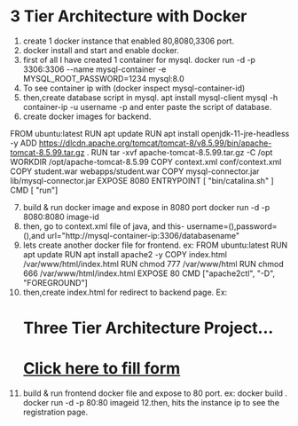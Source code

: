 # 3 Tier Architecture with Docker

1. create 1 docker instance that enabled 80,8080,3306 port.
2. docker install and start and enable docker.
3. first of all I have created 1 container for mysql.
  docker run -d -p 3306:3306 --name mysql-container -e MYSQL_ROOT_PASSWORD=1234 mysql:8.0
4. To see container ip with (docker inspect mysql-container-id)
5. then,create database script in mysql.
   apt install mysql-client
   mysql -h container-ip -u username -p and enter paste the script of database.
6. create docker images for backend.

  FROM ubuntu:latest
  RUN apt update
  RUN apt install openjdk-11-jre-headless -y
  ADD https://dlcdn.apache.org/tomcat/tomcat-8/v8.5.99/bin/apache-tomcat-8.5.99.tar.gz .
  RUN tar -xvf apache-tomcat-8.5.99.tar.gz -C /opt
  WORKDIR /opt/apache-tomcat-8.5.99
  COPY context.xml conf/context.xml
  COPY student.war webapps/student.war
  COPY mysql-connector.jar lib/mysql-connector.jar
  EXPOSE 8080
  ENTRYPOINT [ "bin/catalina.sh" ]
  CMD [ "run"]

7. build & run docker image and expose in 8080 port
   docker run -d -p 8080:8080 image-id
8. then, go to context.xml file of java, and this-
   username=(),password=(),and url="http://mysql-container-ip:3306/databasename"
9. lets create another docker file for frontend.
  ex:
   FROM ubuntu:latest
   RUN apt update
   RUN apt install apache2 -y
   COPY index.html /var/www/html/index.html
   RUN chmod 777 /var/www/html
   RUN chmod 666 /var/www/html/index.html
   EXPOSE 80
   CMD ["apache2ctl", "-D", "FOREGROUND"]
10. then,create index.html for redirect to backend page.
    Ex:
    <!DOCTYPE html>
    <html>
    <head>
    </head>
    <body>
        <h1>Three Tier Architecture Project...<h1>
    <a href="http://54.144.195.78:8080/student/">Click here to fill form<a/>
    </body>
    </html>
11. build & run frontend docker file and expose to 80 port.
    ex: docker build .
        docker run -d -p 80:80 imageid
12.then, hits the instance ip to see the registration page.


